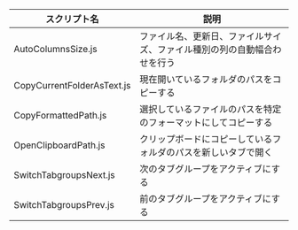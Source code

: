 |スクリプト名|説明|
|---|---|
|AutoColumnsSize.js|ファイル名、更新日、ファイルサイズ、ファイル種別の列の自動幅合わせを行う|
|CopyCurrentFolderAsText.js|現在開いているフォルダのパスをコピーする|
|CopyFormattedPath.js|選択しているファイルのパスを特定のフォーマットにしてコピーする|
|OpenClipboardPath.js|クリップボードにコピーしているフォルダのパスを新しいタブで開く|
|SwitchTabgroupsNext.js|次のタブグループをアクティブにする|
|SwitchTabgroupsPrev.js|前のタブグループをアクティブにする|
